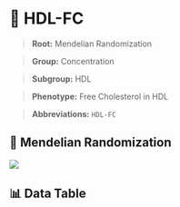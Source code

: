 # 🧪 HDL-FC

> **Root:** Mendelian Randomization

> **Group:** Concentration  

> **Subgroup:** HDL

> **Phenotype:** Free Cholesterol in HDL  

> **Abbreviations:** `HDL-FC`

## 🧬 Mendelian Randomization  

<img src="/MR/Figures/Inverse/HDLhengxianFC.png"/>


## 📊 Data Table


<CsvTableMRI src="/MR/Data/Inverse/HDLhengxianFC.csv"/>
